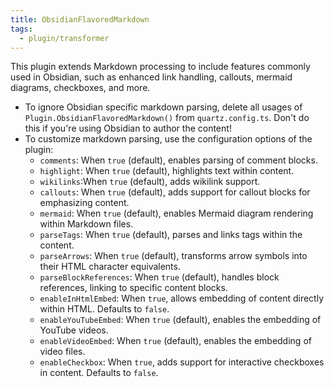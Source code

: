 ```yaml
---
title: ObsidianFlavoredMarkdown
tags:
  - plugin/transformer
---
```


This plugin extends Markdown processing to include features commonly used in Obsidian, such as enhanced link handling, callouts, mermaid diagrams, checkboxes, and more.

- To ignore Obsidian specific markdown parsing, delete all usages of `Plugin.ObsidianFlavoredMarkdown()` from `quartz.config.ts`. Don't do this if you're using Obsidian to author the content!
- To customize markdown parsing, use the configuration options of the plugin:
	- `comments`: When `true` (default), enables parsing of comment blocks.
	- `highlight`: When `true` (default), highlights text within content.
	- `wikilinks`:When `true` (default), adds wikilink support.
	- `callouts`: When `true` (default), adds support for callout blocks for emphasizing content.
	- `mermaid`: When `true` (default), enables Mermaid diagram rendering within Markdown files.
	- `parseTags`: When `true` (default), parses and links tags within the content.
	- `parseArrows`: When `true` (default), transforms arrow symbols into their HTML character equivalents.
	- `parseBlockReferences`: When `true` (default), handles block references, linking to specific content blocks.
	- `enableInHtmlEmbed`: When `true`, allows embedding of content directly within HTML. Defaults to `false`.
	- `enableYouTubeEmbed`: When `true` (default), enables the embedding of YouTube videos.
	- `enableVideoEmbed`: When `true` (default), enables the embedding of video files.
	- `enableCheckbox`: When `true`, adds support for interactive checkboxes in content. Defaults to `false`.